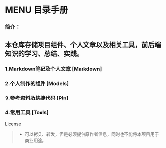 # MENU 目录手册

### 简介：
本仓库存储项目组件、个人文章以及相关工具，前后端知识的学习、总结、实践。
-------------------

### 1.Markdown笔记及个人文章 [Markdown]
### 2.个人制作的组件 [Models]
### 3.参考资料及快捷代码 [Pin]
### 4.常用工具 [Tools]

License
> * 可以拷贝、转发，但是必须提供原作者信息，同时也不能将本项目用于商业用途。